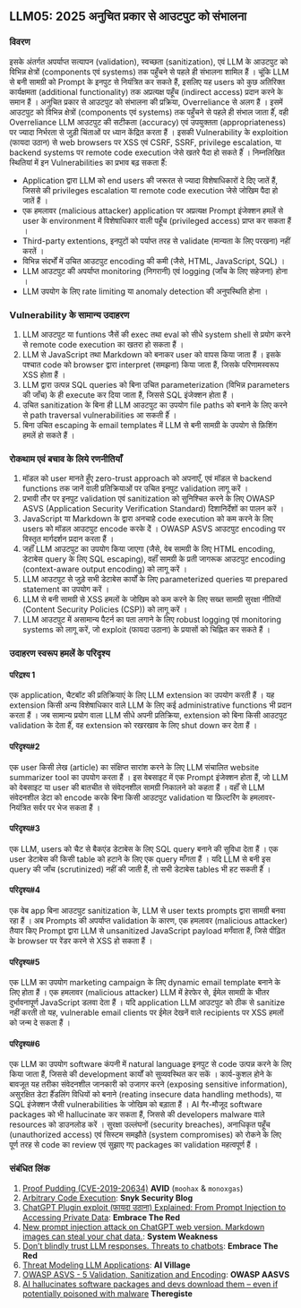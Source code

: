 ## LLM05: 2025 अनुचित प्रकार से आउटपुट को संभालना

### विवरण

इसके अंतर्गत अपर्याप्त सत्यापन (validation), स्वच्छता (sanitization), एवं LLM के आउटपुट को विभिन्न क्षेत्रों (components एवं systems) तक पहुँचने से पहले ही संभालना शामिल हैं । चूंकि LLM से बनी सामग्री को Prompt के इनपुट से नियंत्रित कर सकते हैं, इसलिए यह users को कुछ अतिरिक्त कार्यक्षमता (additional functionality) तक अप्रत्यक्ष पहूँच (indirect access) प्रदान करने के समान हैं ।
अनुचित प्रकार से आउटपुट को संभालना की प्रक्रिया, Overreliance से अलग हैं । इसमें आउटपुट को विभिन्न क्षेत्रों (components एवं systems) तक पहुँचने से पहले ही संभाल जाता हैंं, वही Overreliance LLM आउटपुट की सटीकता (accuracy) एवं उपयुक्तता (appropriateness) पर ज्यादा निर्भरता से जुड़ी चिंताओं पर ध्यान केंद्रित करता हैं ।
इसकी Vulnerability के exploition (फायदा उठान) से web browsers पर XSS एवं CSRF, SSRF, privilege escalation, या backend systems पर remote code execution जेसे खतरे पैदा 
हो सकते हैंं ।
निम्नलिखित स्थितियां में इन Vulnerabilities का प्रभाव बढ़ सकता हैंं:
- Application द्वारा LLM को end users की जरूरत से ज्यादा विशेषाधिकारों दे दिए जातें हैं, जिससे की privileges escalation या remote code execution जेसे जोखिम पैदा हो जातें हैं ।
- एक हमलावर (malicious attacker) application पर अप्रत्यक्ष Prompt इंजेक्शन हमलें से user के environment में विशेषाधिकार वाली पहूँच (privileged access) प्राप्त कर सकता हैं ।
- Third-party extentions, इनपुटों को पर्याप्त तरह से validate (मान्यता के लिए परखना) नहीं करतें ।
- विभिन्न संदर्भों में उचित आउटपुट encoding की कमी (जैसे, HTML, JavaScript, SQL) ।
- LLM आउटपुट की अपर्याप्त monitoring (निगरानी) एवं logging (जाँच के लिए सहेजना) होना ।
- LLM उपयोग के लिए rate limiting या anomaly detection की अनुपस्थिति होना ।

### Vulnerability के सामान्य उदाहरण

1. LLM आउटपुट या funtions जैसें की exec तथा eval को सीधे system shell से प्रयोग करने से remote code execution का खतरा हो सकता हैं ।
2. LLM से JavaScript तथा Markdown को बनाकर user को वापस किया जाता हैं । इसके पश्चात code  को browser द्वारा interpret (समझना) किया जाता हैं, जिसके परिणामस्वरूप XSS होता हैं ।
3. LLM द्वारा उत्पन्न SQL queries को बिना उचित parameterization (विभिन्न parameters की जाँच) के ही execute कर दिया जाता हैं, जिससे SQL इंजेक्शन होता हैं ।
4. उचित sanitization के बिना ही LLM आउटपुट का उपयोग file paths को बनाने के लिए करने से path traversal vulnerabilities आ सकती हैंं ।
5. बिना उचित escaping के email templates में LLM से बनी सामग्री के उपयोग से फ़िशिंग हमलें हो सकते हैं ।

### रोकथाम एवं बचाव के लिये रणनीतियाँ

1. मॉडल को user मानते हुँए zero-trust approach को अपनाएँ, एवं मॉडल से backend functions तक जानें वाली प्रतिक्रियाओं पर उचित इनपुट validation लागू करें ।
2. प्रभावी तौर पर इनपुट validation एवं sanitization को सुनिश्चित करने के लिए OWASP ASVS (Application Security Verification Standard) दिशानिर्देशों का पालन करें ।
3. JavaScript या Markdown के द्वारा अनचाहे code execution को कम करने के लिए users को मॉडल आउटपुट encode करके देें । OWASP ASVS आउटपुट encoding पर विस्तृत मार्गदर्शन प्रदान करता हैं ।
4. जहाँं LLM आउटपुट का उपयोग किया जाएगा (जैसे, वेब सामग्री के लिए HTML encoding, डेटाबेस query के लिए SQL escaping), वहाँं सामग्री के प्रती जागरूक आउटपुट encoding (context-aware output encoding) को लागू करें ।
5. LLM आउटपुट से जुड़े सभी डेटाबेस कार्यों के लिए parameterized queries या prepared statement का उपयोग करें ।
6. LLM से बनी सामग्री से XSS हमलों के जोखिम को कम करने के लिए सख्त सामग्री सुरक्षा नीतियों (Content Security Policies (CSP)) को लागू करें ।
7. LLM आउटपुट में असामान्य पैटर्न का पता लगाने के लिए robust logging एवं monitoring systems को लागू करें, जो exploit (फायदा उठाना) के प्रयासों को चिह्नित कर सकते हैं ।

### उदाहरण स्वरूप हमलें के परिदृश्य

#### परिद्रश्य 1
  एक application, चैटबॉट की प्रतिक्रियाएं के लिए LLM extension का उपयोग करती हैं । यह extension किसी अन्य विशेषाधिकार वाले LLM के लिए कई administrative functions भी प्रदान करता हैं । जब सामान्य प्रयोग वाला LLM सीधे अपनी प्रतिक्रिया, extension को बिना किसी आउटपुट validation के देता हैंं, वह extension को रखरखाव के लिए shut down कर देता हैं ।
#### परिदृश्य#2
  एक user किसी लेख (article) का संक्षिप्त सारांश करने के लिए LLM संचालित website summarizer tool का उपयोग करता हैं । इस वेबसाइट में एक Prompt इंजेक्शन होता हैं, जो LLM को वेबसाइट या user की बातचीत से संवेदनशील सामग्री निकालने को कहता हैं । वहाँं से LLM संवेदनशील डेटा को encode करके बिना किसी आउटपुट validation या फ़िल्टरिंग के हमलावर-नियंत्रित सर्वर पर भेज सकता हैं ।
#### परिदृश्य#3
  एक LLM, users को चैट से बैकएंड डेटाबेस के लिए SQL query बनाने की सुविधा देता हैं । एक user डेटाबेस की किसी table को हटाने के लिए एक query माँगता हैं । यदि LLM से बनी इस query की जाँच (scrutinized) नहीं की जाती हैं, तो सभी डेटाबेस tables भी हट सकती हैंं ।
#### परिदृश्य#4
  एक वेब app बिना आउटपुट sanitization के, LLM से user texts prompts द्वारा सामग्री बनवा रहा हैं । अब Prompts की अपर्याप्त validation के कारण, एक हमलावर (malicious attacker) तैयार किए Prompt द्वारा LLM से unsanitized JavaScript payload मगँवाता हैं, जिसे पीढ़ित के browser पर रेंडर करने से XSS हो सकता हैं ।
#### परिदृश्य#5
  एक LLM का उपयोग marketing campaign के लिए dynamic email template बनाने के लिए होता हैं । एक हमलावर (malicious attacker) LLM में हेरफेर से, ईमेल सामग्री के भीतर दुर्भावनापूर्ण JavaScript डलवा देता हैं । यदि application LLM आउटपुट को ठीक से sanitize नहीं करती तो यह, vulnerable email clients पर ईमेल देखनें वाले  recipients पर XSS हमलों को जन्म दे सकता हैं ।
#### परिदृश्य#6
  एक LLM का उपयोग software कंपनी में natural language इनपुट से code  उत्पन्न करने के लिए किया जाता हैं, जिससे की development कार्यों को सुव्यवस्थित कर सकें । कार्य-कुशल होने के बावजूत यह तरीका संवेदनशील जानकारी को उजागर करने (exposing sensitive information), असुरक्षित डेटा हैंंडलिंग विधियों को बनाने (reating insecure data handling methods), या SQL इंजेक्शन जैसी vulnerabilities के जोखिम को बड़ाता हैं । AI गैर-मौजूद software packages को भी hallucinate कर सकता हैं, जिससे की developers malware वाले resources को डाउनलोड करें । सुरक्षा उल्लंघनों (security breaches), अनाधिकृत पहूँच (unauthorized access) एवं सिस्टम समझौते (system compromises) को रोकने के लिए पूर्ण तरह से code का review एवं सुझाए गए packages का validation महत्वपूर्ण हैं ।

### संबंधित लिंक

1. [Proof Pudding (CVE-2019-20634)](https://avidml.org/database/avid-2023-v009/) **AVID** (`moohax` & `monoxgas`)
2. [Arbitrary Code Execution](https://security.snyk.io/vuln/SNYK-PYTHON-LANGCHAIN-5411357): **Snyk Security Blog**
3. [ChatGPT Plugin exploit (फायदा उठाना) Explained: From Prompt Injection to Accessing Private Data](https://embracethered.com/blog/posts/2023/chatgpt-cross-plugin-request-forgery-and-prompt-injection./): **Embrace The Red**
4. [New prompt injection attack on ChatGPT web version. Markdown images can steal your chat data.](https://systemweakness.com/new-prompt-injection-attack-on-chatgpt-web-version-ef717492c5c2?gi=8daec85e2116): **System Weakness**
5. [Don’t blindly trust LLM responses. Threats to chatbots](https://embracethered.com/blog/posts/2023/ai-injections-threats-context-matters/): **Embrace The Red**
6. [Threat Modeling LLM Applications](https://aivillage.org/large%20language%20models/threat-modeling-llm/): **AI Village**
7. [OWASP ASVS - 5 Validation, Sanitization and Encoding](https://owasp-aasvs4.readthedocs.io/en/latest/V5.html#validation-sanitization-and-encoding): **OWASP AASVS**
8. [AI hallucinates software packages and devs download them – even if potentially poisoned with malware](https://www.theregister.com/2024/03/28/ai_bots_hallucinate_software_packages/) **Theregiste**